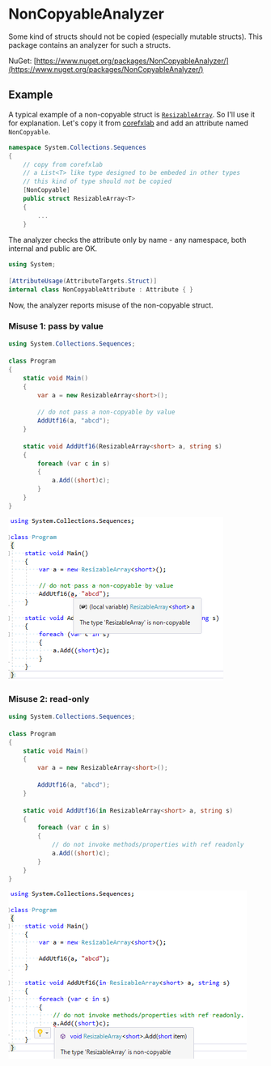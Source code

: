 # NonCopyableAnalyzer

Some kind of structs should not be copied (especially mutable structs).
This package contains an analyzer for such a structs.

NuGet: [https://www.nuget.org/packages/NonCopyableAnalyzer/](https://www.nuget.org/packages/NonCopyableAnalyzer/)

## Example

A typical example of a non-copyable struct is [`ResizableArray`](https://github.com/dotnet/corefxlab/blob/master/src/System.Collections.Sequences/System/Collections/Sequences/ResizableArray.cs).
So I'll use it for explanation. Let's copy it from [corefxlab](https://github.com/dotnet/corefxlab/blob/master/src/System.Collections.Sequences/System/Collections/Sequences/ResizableArray.cs) and add an attribute named `NonCopyable`.

```cs
namespace System.Collections.Sequences
{
    // copy from corefxlab
    // a List<T> like type designed to be embeded in other types
    // this kind of type should not be copied
    [NonCopyable]
    public struct ResizableArray<T>
    {
        ...
    }
```

The analyzer checks the attribute only by name - any namespace, both internal and public are OK.

```cs
using System;

[AttributeUsage(AttributeTargets.Struct)]
internal class NonCopyableAttribute : Attribute { }
```

Now, the analyzer reports misuse of the non-copyable struct.

### Misuse 1: pass by value

```cs
using System.Collections.Sequences;

class Program
{
    static void Main()
    {
        var a = new ResizableArray<short>();

        // do not pass a non-copyable by value
        AddUtf16(a, "abcd");
    }

    static void AddUtf16(ResizableArray<short> a, string s)
    {
        foreach (var c in s)
        {
            a.Add((short)c);
        }
    }
}
```

![do not pass a non-copyable by value](docs/NonCopyablePassByValue.png)

### Misuse 2: read-only

```cs
using System.Collections.Sequences;

class Program
{
    static void Main()
    {
        var a = new ResizableArray<short>();

        AddUtf16(a, "abcd");
    }

    static void AddUtf16(in ResizableArray<short> a, string s)
    {
        foreach (var c in s)
        {
            // do not invoke methods/properties with ref readonly
            a.Add((short)c);
        }
    }
}
```

![do not invoke methods/properties with ref readonly](docs/NonCopyableReadOnlyRef.png)
